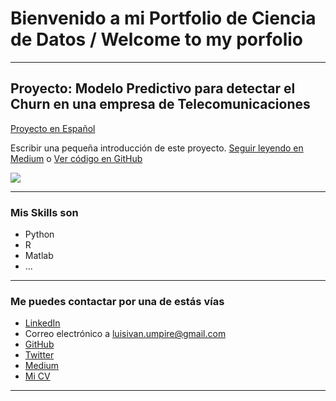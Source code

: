 # Bienvenido a mi Portfolio de Ciencia de Datos / Welcome to my porfolio

---

## Proyecto: Modelo Predictivo para detectar el Churn en una empresa de Telecomunicaciones 
[Proyecto en Español]([https://medium.com/pagina-entrada-blog](https://medium.com/@luisivan.umpire/por-qué-se-van-nuestros-clientes-bd877cd9a593))

Escribir una pequeña introducción de este proyecto. [Seguir leyendo en Medium](https://medium.com/pagina-entrada-blog) o [Ver código en GitHub](https://github.com/luisivanumpire/telco_churn/blob/Python/Notebook/churn_telco_notebook.ipynb)

[<img src="images/dummy_thumbnail.jpg?raw=true"/>](https://medium.com/pagina-entrada-blog)

---

### Mis Skills son

- Python
- R
- Matlab
- ...

---

### Me puedes contactar por una de estás vías

- [LinkedIn](https://www.linkedin.com/in/tu-linkedin/)
- Correo electrónico a <luisivan.umpire@gmail.com>
- [GitHub](https://github.com/luisivanumpire)
- [Twitter](https://twitter.com/tu-twitter)
- [Medium](https://medium.com/@luisivan.umpire)
- [Mi CV](/pdf/plantilla-curriculum-blanco.pdf)

---
